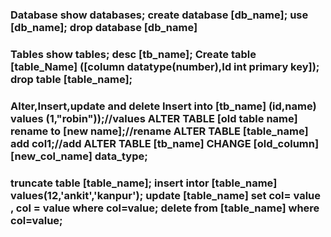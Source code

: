 
<h3> Database
show databases;
create database [db_name];
use [db_name];
drop database [db_name]

<h3> Tables
show tables;
desc [tb_name];
Create table [table_Name] ([column datatype(number),Id int primary key]);
drop table [table_name];

<h3> Alter,Insert,update and delete
Insert into [tb_name] (id,name) values (1,"robin"));//values
ALTER TABLE [old table name] rename to [new name];//rename
ALTER TABLE [table_name] add col1;//add
ALTER TABLE [tb_name] CHANGE [old_column] [new_col_name] data_type;



<h3> 
truncate table [table_name];
insert intor [table_name] values(12,'ankit','kanpur');
update [table_name] set col= value , col = value where col=value;
delete from [table_name] where col=value;